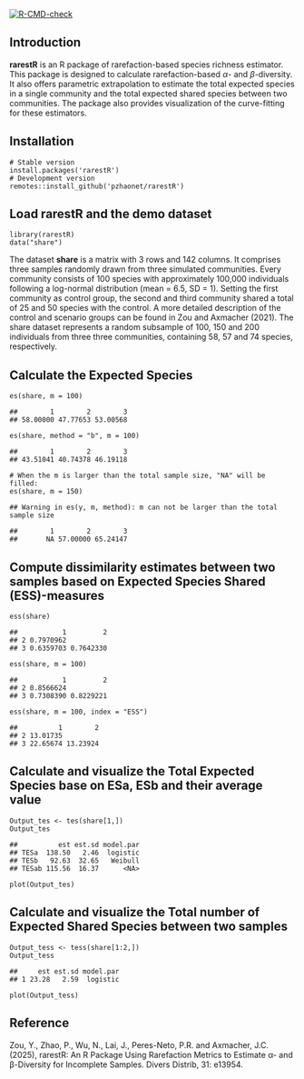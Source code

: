[![R-CMD-check](https://github.com/pzhaonet/rarestr/actions/workflows/R-CMD-check.yaml/badge.svg)](https://github.com/pzhaonet/rarestr/actions/workflows/R-CMD-check.yaml)
  
## Introduction

**rarestR** is an R package of rarefaction-based species richness
estimator. This package is designed to calculate rarefaction-based *α*-
and *β*-diversity. It also offers parametric extrapolation to estimate
the total expected species in a single community and the total expected
shared species between two communities. The package also provides
visualization of the curve-fitting for these estimators.

## Installation

    # Stable version
    install.packages('rarestR')
    # Development version
    remotes::install_github('pzhaonet/rarestR')

## Load rarestR and the demo dataset

    library(rarestR)
    data("share")

The dataset **share** is a matrix with 3 rows and 142 columns. It
comprises three samples randomly drawn from three simulated communities.
Every community consists of 100 species with approximately 100,000
individuals following a log-normal distribution (mean = 6.5, SD = 1).
Setting the first community as control group, the second and third
community shared a total of 25 and 50 species with the control. A more
detailed description of the control and scenario groups can be found in
Zou and Axmacher (2021). The share dataset represents a random subsample
of 100, 150 and 200 individuals from three three communities, containing
58, 57 and 74 species, respectively.

## Calculate the Expected Species

    es(share, m = 100)

    ##        1        2        3 
    ## 58.00000 47.77653 53.00568

    es(share, method = "b", m = 100)

    ##        1        2        3 
    ## 43.51041 40.74378 46.19118

    # When the m is larger than the total sample size, "NA" will be filled:
    es(share, m = 150)

    ## Warning in es(y, m, method): m can not be larger than the total sample size

    ##        1        2        3 
    ##       NA 57.00000 65.24147

## Compute dissimilarity estimates between two samples based on Expected Species Shared (ESS)-measures

    ess(share)

    ##           1         2
    ## 2 0.7970962          
    ## 3 0.6359703 0.7642330

    ess(share, m = 100)

    ##           1         2
    ## 2 0.8566624          
    ## 3 0.7308390 0.8229221

    ess(share, m = 100, index = "ESS")

    ##          1        2
    ## 2 13.01735         
    ## 3 22.65674 13.23924

## Calculate and visualize the Total Expected Species base on ESa, ESb and their average value

    Output_tes <- tes(share[1,])
    Output_tes

    ##          est est.sd model.par
    ## TESa  138.50   2.46  logistic
    ## TESb   92.63  32.65   Weibull
    ## TESab 115.56  16.37      <NA>

    plot(Output_tes)

## Calculate and visualize the Total number of Expected Shared Species between two samples

    Output_tess <- tess(share[1:2,])
    Output_tess

    ##     est est.sd model.par
    ## 1 23.28   2.59  logistic

    plot(Output_tess)

## Reference

Zou, Y., Zhao, P., Wu, N., Lai, J., Peres-Neto, P.R. and Axmacher, J.C. (2025), rarestR: An R Package Using Rarefaction Metrics to Estimate α- and β-Diversity for Incomplete Samples. Divers Distrib, 31: e13954.

